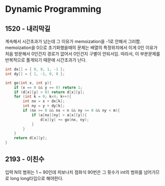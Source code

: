 # Dynamic Programming

## 1520 - 내리막길

계속해서 시간초과가 났는데 그 이유가 memoization을 -1로 안해서 그러함. memoization을 0으로 초기화했을때의 문제는 배열의 특정위치에서 이게 0인 이유가 처음 방문해서 0인건지 경로가 없어서 0인건지 구별이 안되서임. 따라서, 이 부분문제를 반복적으로 풀게되기 때문에 시간초과가 난다.

```C
int dx[] = { 0, 0, 1, -1 };
int dy[] = { 1, -1, 0, 0 };

int go(int x, int y){
	if (x == 0 && y == 0) return 1;
	if (d[x][y] > 0) return d[x][y];
    for (int k = 0; k<4; k++){
		int nx = x + dx[k];
		int ny = y + dy[k];
		if (nx >= 0 && nx < n && ny >= 0 && ny < m){
			if (a[nx][ny] > a[x][y]){
				d[x][y] += go(nx, ny);
			}
		}
	}
	return d[x][y];
}

```

## 2193 - 이친수

입력 N의 범위는 1 ~ 90인데 피보나치 점화식 90번은 그 횟수가 int의 범위를 넘어가므로 long long타입으로 해야한다.